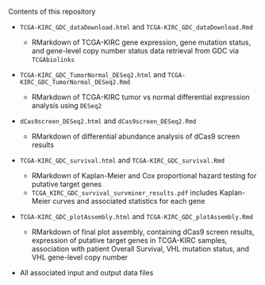 Contents of this repository

* `TCGA-KIRC_GDC_dataDownload.html` and `TCGA-KIRC_GDC_dataDownload.Rmd`
  + RMarkdown of TCGA-KIRC gene expression, gene mutation status, and gene-level copy number status data retrieval from GDC via `TCGAbiolinks`

* `TCGA-KIRC_GDC_TumorNormal_DESeq2.html` and `TCGA-KIRC_GDC_TumorNormal_DESeq2.Rmd`
  + RMarkdown of TCGA-KIRC tumor vs normal differential expression analysis using `DESeq2`

* `dCas9screen_DESeq2.html` and `dCas9screen_DESeq2.Rmd`
  + RMarkdown of differential abundance analysis of dCas9 screen results

* `TCGA-KIRC_GDC_survival.html` and `TCGA-KIRC_GDC_survival.Rmd`
  + RMarkdown of Kaplan-Meier and Cox proportional hazard testing for putative target genes
  + `TCGA_KIRC_GDC_survival_survminer_results.pdf` includes Kaplan-Meier curves and associated statistics for each gene

* `TCGA-KIRC_GDC_plotAssembly.html` and `TCGA-KIRC_GDC_plotAssembly.Rmd`
  + RMarkdown of final plot assembly, containing dCas9 screen results, expression of putative target genes in TCGA-KIRC samples, association with patient Overall Survival, VHL mutation status, and VHL gene-level copy number

* All associated input and output data files
